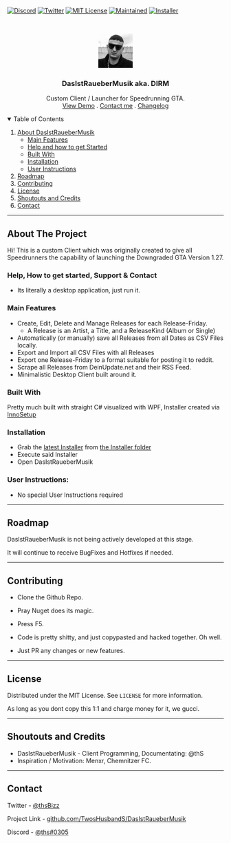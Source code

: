 <!--
Shamelessly stolen from: https://github.com/othneildrew/Best-README-Template
-->

<!--
*** Thanks for checking out the Best-README-Template. If you have a suggestion
*** that would make this better, please fork the repo and create a pull request
*** or simply open an issue with the tag "enhancement".
*** Thanks again! Now go create something AMAZING! :D
-->

<!-- PROJECT SHIELDS -->
<!--
*** I'm using markdown "reference style" links for readability.
*** Reference links are enclosed in brackets [ ] instead of parentheses ( ).
*** See the bottom of this document for the declaration of the reference variables
*** for contributors-url, forks-url, etc. This is an optional, concise syntax you may use.
*** https://www.markdownguide.org/basic-syntax/#reference-style-links
-->

[![Discord][discord-shield]][discord-url]
[![Twitter][twitter-shield]][twitter-url]
[![MIT License][license-shield]][license-url]
[![Maintained][maintained-shield]][maintained-url]
[![Installer][version-shield]][installer-latest-url]

<!-- PROJECT LOGO -->
<br />
<p align="center">
  <a href="https://github.com/TwosHusbandS/DasIstRaueberMusik">
    <img src="DIRM/Artwork/icon.png" alt="Logo" width="80" height="80">
  </a>

  <h3 align="center">DasIstRaueberMusik aka. DIRM</h3>

  <p align="center">
    Custom Client / Launcher for Speedrunning GTA.
    <br />
    <a href="https://www.youtube.com/watch?v=dQw4w9WgXcQ&t=PLACEHOLDER">View Demo</a>
	.
    <a href="#contact">Contact me</a>
	.
	  <a href="DIRM/Installer/Info/Changelogs/V_0_1_0_0_Changelog.md">Changelog</a>
  </p>
</p>



<!-- TABLE OF CONTENTS -->
<details open="open">
  <summary>Table of Contents</summary>
  <ol>
    <li>
      <a href="#about-the-project">About DasIstRaueberMusik</a>
      <ul>
        <li><a href="#main-features">Main Features</a></li>
        <li><a href="#Help">Help and how to get Started</a></li>
        <li><a href="#built-with">Built With</a></li>
        <li><a href="#nstallation">Installation</a></li>
        <li><a href="#user-instructions">User Instructions</a></li>
      </ul>
    </li>
    <li><a href="#roadmap">Roadmap</a></li>
    <li><a href="#contributing">Contributing</a></li>
    <li><a href="#license">License</a></li>
    <li><a href="#shoutouts-and-credits">Shoutouts and Credits</a></li>
    <li><a href="#contact">Contact</a></li>
  </ol>
</details>

-----

<!-- ABOUT THE PROJECT -->
## About The Project

Hi! This is a custom Client which was originally created to give all Speedrunners the capability of launching the Downgraded GTA Version 1.27. 

### Help, How to get started, Support & Contact

* Its literally a desktop application, just run it.


### Main Features

* Create, Edit, Delete and Manage Releases for each Release-Friday.
  * A Release is an Artist, a Title, and a ReleaseKind (Album or Single)
* Automatically (or manually) save all Releases from all Dates as CSV Files locally.
* Export and Import all CSV Files with all Releases
* Export one Release-Friday to a format suitable for posting it to reddit.
* Scrape all Releases from DeinUpdate.net and their RSS Feed.
* Minimalistic Desktop Client built around it.


### Built With

Pretty much built with straight C# visualized with WPF, Installer created via [InnoSetup](https://jrsoftware.org/isinfo.php)


### Installation

* Grab the [latest Installer][installer-latest-url] from [the Installer folder][installer-folder-url]
* Execute said Installer
* Open DasIstRaueberMusik

### User Instructions:

* No special User Instructions required


-----


## Roadmap

DasIstRaueberMusik is not being actively developed at this stage.

It will continue to receive BugFixes and Hotfixes if needed. 

-----

## Contributing

* Clone the Github Repo.
* Pray Nuget does its magic.
* Press F5.

* Code is pretty shitty, and just copypasted and hacked together. Oh well.
* Just PR any changes or new features.


-----

## License

Distributed under the MIT License. See `LICENSE` for more information.

As long as you dont copy this 1:1 and charge money for it, we gucci.

-----

## Shoutouts and Credits

* DasIstRaueberMusik - Client Programming, Documentating: @thS
* Inspiration / Motivation: Menxr, Chemnitzer FC.

-----

## Contact

Twitter - [@thsBizz][twitter-url]

Project Link - [github.com/TwosHusbandS/DasIstRaueberMusik][dirm-url]

Discord - [@ths#0305][discord-url]


<!-- MARKDOWN LINKS & IMAGES -->
<!-- https://www.markdownguide.org/basic-syntax/#reference-style-links -->
[discord-url]: https://discordapp.com/users/612259615291342861
[twitter-url]: https://twitter.com/thSbizz
[dirm-url]: https://github.com/TwosHusbandS/DasIstRaueberMusik
[twitter-shield]: https://img.shields.io/badge/Twitter-@thSbizz-1DA1F2?style=plastic&logo=Twitter
[discord-shield]: https://img.shields.io/badge/Discord-@thS%230305-7289DA?style=plastic&logo=Discord
[changelogs-url]: https://github.com/TwosHusbandS/DasIstRaueberMusik/tree/master/DIRM/Installer/Info/Changelogs
[installer-folder-url]: https://github.com/TwosHusbandS/DasIstRaueberMusik/tree/master/DIRM/Installer
[installer-latest-url]: https://github.com/TwosHusbandS/DasIstRaueberMusik/tree/master/DIRM/Installer/DIRM_Installer_Latest.exe
[license-shield]: https://img.shields.io/badge/License-MIT-4DC71F?style=plastic
[license-url]: https://github.com/TwosHusbandS/DasIstRaueberMusik/blob/master/LICENSE.MD
[maintained-shield]: https://img.shields.io/badge/Maintained-Meh-FFDB3A?style=plastic
[maintained-url]: #about-the-project
[version-shield]: https://img.shields.io/badge/Version-0.1.0.0_Installer-4DC71F?style=plastic







